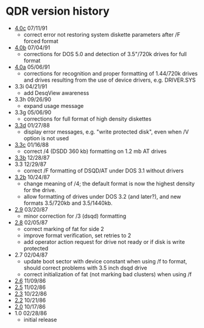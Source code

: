 # QDR version history

- [4.0c](4.0c) 07/11/91
  - correct error not restoring system diskette parameters after /F forced format
- [4.0b](4.0b) 07/04/91
  - corrections for DOS 5.0 and detection of 3.5"/720k drives for full format
- [4.0a](4.0a) 05/06/91
  - corrections for recognition and proper formatting of 1.44/720k drives and drives resulting from the use of device drivers, e.g. DRIVER.SYS
- 3.3i 04/21/91
  - add DesqView awareness
- 3.3h 09/26/90
  - expand usage message
- 3.3g 05/06/90
  - corrections for full format of high density diskettes
- [3.3d](3.3d) 01/27/88
  - display error messages, e.g. "write protected disk", even when /V option is not used
- [3.3c](3.3c) 01/16/88
  - correct /4 (DSDD 360 kb) formatting on 1.2 mb AT drives
- [3.3b](3.3b) 12/28/87
- 3.3 12/29/87
  - correct /F formatting of DSQD/AT under DOS 3.1 without drivers
- [3.2b](3.2b) 10/24/87
  - change meaning of /4; the default format is now the highest density for the drive.
  - allow formatting of drives under DOS 3.2 (and later?), and new formats 3.5/720kb and 3.5/1440kb.
- [2.9](2.9) 03/20/87
  -  minor correction for /3 (dsqd) formatting
- [2.8](2.8) 02/05/87
  - correct marking of fat for side 2
  - improve format verification, set retries to 2
  - add operator action request for drive not ready or if disk is write protected
- 2.7 02/04/87
  - update boot sector with device constant when using /f to format, should correct problems with 3.5 inch dsqd drive
  - correct initialization of fat (not marking bad clusters) when using /f
- [2.6](2.6) 11/09/86
- [2.5](2.5) 11/02/86
- [2.3](2.3) 10/22/86
- [2.2](2.2) 10/21/86
- [2.0](2.0) 10/17/86
- 1.0 02/28/86
  - initial release
